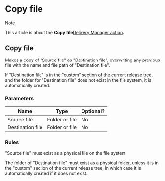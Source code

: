 # Copy file



> [!NOTE]
> This article is about the **Copy file**[Delivery Manager action](/docs/Continuous%20delivery/Delivery%20Manager%20actions%20by%20name).

## **Copy file**

Makes a copy of "Source file" as "Destination file", overwriting any previous file with the name and file path of "Destination file".

If "Destination file" is in the "custom" section of the current release tree, and the folder for "Destination file" does not exist in the file system, it is automatically created.

### Parameters

|**Name**|**Type**|**Optional?**|
|--------|--------|--------|
|Source file|Folder or file|No      |
|Destination file|Folder or file|No      |



### Rules

"Source file" must exist as a physical file on the file system.

The folder of "Destination file" must exist as a physical folder, unless it is in the "custom" section of the current release tree, in which case it is automatically created if it does not exist.